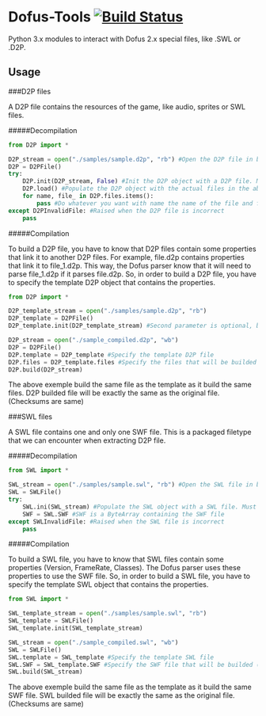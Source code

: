 Dofus-Tools [![Build Status](https://travis-ci.org/GiddyDown/Dofus-Tools.png)](https://travis-ci.org/GiddyDown/Dofus-Tools)
===========

Python 3.x modules to interact with Dofus 2.x special files, like .SWL or .D2P.

Usage
-----

###D2P files

A D2P file contains the resources of the game, like audio, sprites or SWL files.

#####Decompilation

```python
from D2P import *

D2P_stream = open("./samples/sample.d2p", "rb") #Open the D2P file in binary mode
D2P = D2PFile()
try:
	D2P.init(D2P_stream, False) #Init the D2P object with a D2P file. Must be a stream (Init = get D2P informations, if second parameter is True, load() is called auto)
    D2P.load() #Populate the D2P object with the actual files in the above given D2P stream. (Load = load files in the D2P in RAM)
    for name, file_ in D2P.files.items():
		pass #Do whatever you want with name the name of the file and file_ a ByteArray containing the file
except D2PInvalidFile: #Raised when the D2P file is incorrect
    pass
```

#####Compilation

To build a D2P file, you have to know that D2P files contain some properties that link it to another D2P files. For example, file.d2p contains properties that link it to file_1.d2p. This way, the Dofus parser know that it will need to parse file_1.d2p if it parses file.d2p.
So, in order to build a D2P file, you have to specify the template D2P object that contains the properties.

```python
from D2P import *

D2P_template_stream = open("./samples/sample.d2p", "rb")
D2P_template = D2PFile()
D2P_template.init(D2P_template_stream) #Second parameter is optional, by default it loads too

D2P_stream = open("./sample_compiled.d2p", "wb")
D2P = D2PFile()
D2P.template = D2P_template #Specify the template D2P file
D2P.files = D2P_template.files #Specify the files that will be builded {Filename => ByteArray of your file}
D2P.build(D2P_stream)
```

The above exemple build the same file as the template as it build the same files. D2P builded file will be exactly the same as the original file. (Checksums are same)

###SWL files

A SWL file contains one and only one SWF file. This is a packaged filetype that we can encounter when extracting D2P file.

#####Decompilation

```python
from SWL import *

SWL_stream = open("./samples/sample.swl", "rb") #Open the SWL file in binary mode
SWL = SWLFile()
try:
    SWL.ini(SWL_stream) #Populate the SWL object with a SWL file. Must be a stream
    SWF = SWL.SWF #SWF is a ByteArray containing the SWF file
except SWLInvalidFile: #Raised when the SWL file is incorrect
    pass
```

#####Compilation

To build a SWL file, you have to know that SWL files contain some properties (Version, FrameRate, Classes). The Dofus parser uses these properties to use the SWF file.
So, in order to build a SWL file, you have to specify the template SWL object that contains the properties.

```python
from SWL import *

SWL_template_stream = open("./samples/sample.swl", "rb")
SWL_template = SWLFile()
SWL_template.init(SWL_template_stream)

SWL_stream = open("./sample_compiled.swl", "wb")
SWL = SWLFile()
SWL.template = SWL_template #Specify the template SWL file
SWL.SWF = SWL_template.SWF #Specify the SWF file that will be builded (ByteArray)
SWL.build(SWL_stream)
```

The above exemple build the same file as the template as it build the same SWF file. SWL builded file will be exactly the same as the original file. (Checksums are same)
